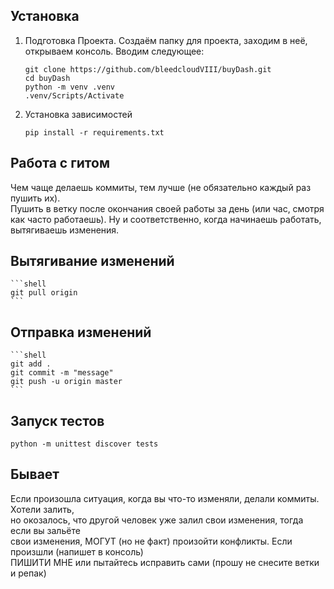 ## Установка

1. Подготовка Проекта. Создаём папку для проекта, заходим в неё, открываем консоль. Вводим следующее:
    ```shell
    git clone https://github.com/bleedcloudVIII/buyDash.git
    cd buyDash
    python -m venv .venv
    .venv/Scripts/Activate
    ```

2. Установка зависимостей
    ```shell
    pip install -r requirements.txt
    ```

## Работа с гитом
Чем чаще делаешь коммиты, тем лучше (не обязательно каждый раз пушить их). \
Пушить в ветку после окончания своей работы за день (или час, смотря как часто работаешь).
Ну и соответственно, когда начинаешь работать, вытягиваешь изменения.

## Вытягивание изменений

    ```shell
    git pull origin
    ```

## Отправка изменений

    ```shell
    git add .
    git commit -m "message"
    git push -u origin master
    ```

## Запуск тестов

   ```shell
   python -m unittest discover tests
   ```

## Бывает
Если произошла ситуация, когда вы что-то изменяли, делали коммиты. Хотели залить, \
но окозалось, что другой человек уже залил свои изменения, тогда если вы зальёте \
свои изменения, МОГУТ (но не факт) произойти конфликты. Если произшли (напишет в консоль) \
ПИШИТИ МНЕ или пытайтесь исправить сами (прошу не снесите ветки и репак)
